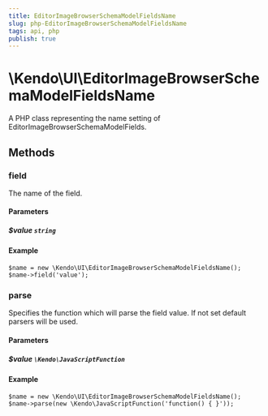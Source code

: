 ```yaml
---
title: EditorImageBrowserSchemaModelFieldsName
slug: php-EditorImageBrowserSchemaModelFieldsName
tags: api, php
publish: true
---
```


# \Kendo\UI\EditorImageBrowserSchemaModelFieldsName

A PHP class representing the name setting of EditorImageBrowserSchemaModelFields.


## Methods

### field
The name of the field.
#### Parameters

##### $value `string`



#### Example 
    $name = new \Kendo\UI\EditorImageBrowserSchemaModelFieldsName();
    $name->field('value');

### parse
Specifies the function which will parse the field value. If not set default parsers will be used.
#### Parameters

##### $value `\Kendo\JavaScriptFunction`



#### Example 
    $name = new \Kendo\UI\EditorImageBrowserSchemaModelFieldsName();
    $name->parse(new \Kendo\JavaScriptFunction('function() { }'));

